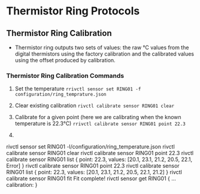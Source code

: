 # Thermistor Ring Protocols

## Thermistor Ring Calibration
* Thermistor ring outputs two sets of values: the raw °C values from the digital thermistors using the factory calibration and the calibrated values using the offset produced by calibration.

### Thermistor Ring Calibration Commands

1. Set the temperature
```rrivctl sensor set RING01 -f configuration/ring_temprature.json```
2. Clear existing calibration
```rivctl calibrate sensor RING01 clear```
3. Calibrate for a given point (here we are calibrating when the known temperature is 22.3°C)
```rrivctl calibrate sensor RING01 point 22.3```

4. 




rivctl sensor set RING01 -l/configuration/ring_temperature.json
rivctl calibrate sensor RING01 clear
rivctl calibrate sensor RING01 point 22.3
rivctl calibrate sensor RING01 list
{ point: 22.3, values: [20.1, 23.1, 21.2, 20.5, 22.1, Error] }
rivctl calibrate sensor RING01 point 22.3
rivctl calibrate sensor RING01 list
{ point: 22.3, values: [20.1, 23.1, 21.2, 20.5, 22.1, 21.2] }
rivctl calibrate sensor RING01 fit
Fit complete!
rivctl sensor get RING01
{
...
calibration:
}

